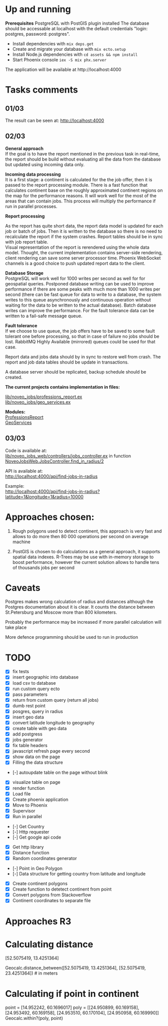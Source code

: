 # Up and running

**Prerequisites**
PostgreSQL with PostGIS plugin installed
The database should be accessable at localhost with the default credentials "login: postgres, password: postgres".

* Install dependencies with `mix deps.get`
* Create and migrate your database with `mix ecto.setup`
* Install Node.js dependencies with `cd assets && npm install`
* Start Phoenix console `iex -S mix phx.server`

The application will be available at http://localhost:4000

# Tasks comments

## 01/03

The result can be seen at:
[http://localhost:4000](http://localhost:4000)

## 02/03

**General approach**  
If the goal is to have the report mentioned in the previous task in real-time, the report should be build without evaluating all the data from the database but updated using incoming data only.  

**Incoming data processing**  
It is a first stage: a continent is calculated for the the job offer, then it is passed to the report processing module. There is a fast function that calculates continent base on the roughly approximated continent regions on the map for the performance reasons. It will work well for the most of the areas that can contain jobs. This process will multiply the performance if run in parallel processes.  

**Report processing**  

As the report has quite short data, the report data model is updated for each job or batch of jobs. Then it is written to the database so there is no need to recalculate the report if the system crashes. Report tables should be in sync with job report table.  
Visual representation of the report is rerendered using the whole data model. Thought, the current implementation contains server-side rendering, client rendering can save some server processor time. Phoenix WebSocket channels is a good choice to push updated report data to the client.  

**Database Storage**  
PostgreSQL will work well for 1000 writes per second as well for for geospatial queries. Postponed database writing can be used to improve performance if there are some peaks with much more than 1000 writes per second (there can be fast queue for data to write to a database, the system writes to this queue asynchronously and continuous operation without waiting for the data to be written to the actual database). Batch database writes can improve the performance. For the fault tolerance data can be written to a fail-safe message queue.  

**Fault tolerance**  
If we choose to use queue, the job offers have to be saved to some fault tolerant one before processing, so that in case of failure no jobs should be lost. RabbitMQ Highly Available (mirrored) queues could be used for that case.  

Report data and jobs data should by in sync to restore well from crash. The report and job data tables should be update in transactions.  

A database server should be replicated, backup schedule should be created.  

**The current projects contains implementation in files:**  

[lib/noveo_jobs/professions_report.ex](https://github.com/angordeyev/noveo_jobs/blob/110ce8be7ba538a15d39c6a23a3a4d9d2159ec5f/lib/noveo_jobs/professions_report.ex#L2)  
[lib/noveo_jobs/geo_services.ex](https://github.com/angordeyev/noveo_jobs/blob/110ce8be7ba538a15d39c6a23a3a4d9d2159ec5f/lib/noveo_jobs/geo_services.ex#L2)  

**Modules:**  
[ProfessionsReport](https://github.com/angordeyev/noveo_jobs/blob/110ce8be7ba538a15d39c6a23a3a4d9d2159ec5f/lib/noveo_jobs/professions_report.ex#L2)  
[GeoServices](https://github.com/angordeyev/noveo_jobs/blob/110ce8be7ba538a15d39c6a23a3a4d9d2159ec5f/lib/noveo_jobs/geo_services.ex#L2)  


## 03/03

Code is available at:  
[lib/noveo_jobs_web/controllers/jobs_controller.ex](https://github.com/angordeyev/noveo_jobs/blob/110ce8be7ba538a15d39c6a23a3a4d9d2159ec5f/lib/noveo_jobs_web/controllers/jobs_controller.ex#L4) in function [NoveoJobsWeb.JobsController.find_in_radius/2](https://github.com/angordeyev/noveo_jobs/blob/110ce8be7ba538a15d39c6a23a3a4d9d2159ec5f/lib/noveo_jobs_web/controllers/jobs_controller.ex#L4)

API is available at:  
[http://localhost:4000/api/find-jobs-in-radius](http://localhost:4000/api/find-jobs-in-radius)

Example:  
[http://localhost:4000/api/find-jobs-in-radius?latitude=1&longitude=1&radius=10000](http://localhost:4000/api/find-jobs-in-radius?latitude=1&longitude=1&radius=10000)

# Approaches chosen:

1. Rough polygons used to detect continent, this approach is very fast and allows to do more then 80 000 operations per second on average machine

2. PostGIS is chosen to do calculations as a general approach, it supports spatial data indexes. R-Trees may be use with in-memory storage to boost performance, however the current solution allows to handle tens of thousands jobs per second

# Caveats

Postgres makes wrong calculation of radius and distances although the Postgres documentation about it is clear. It counts the distance between St.Petersburg and Moscow more than 800 kilometers.

Probably the performance may be increased if more parallel calculation will take place

More defence programming should be used to run in production

# TODO

- [x] fix tests 
- [x] insert geographic into database
- [x] load csv to database
- [x] run custom query ecto
- [x] pass parameters
- [x] return from custom query (return all jobs)
- [x] dumb rest point
- [x] posgres, query in radius
- [x] insert geo data
- [x] convert latitude longitude to geography
- [x] create table with geo data
- [x] add postgress
- [x] jobs generator
- [x] fix table headers
- [x] javascript refresh page every second
- [x] show data on the page
- [x] Filling the data structure
- [-] autoupdate table on the page without blink
- [x] visualize table on page
- [x] render function
- [x] Load file
- [x] Create phoenix application
- [x] Move to Phoenix
- [x] Supervisor
- [x] Run in parallel
- [-] Get Country
- [-] Http requester
- [-] Get google api code
- [x] Get http library
- [x] Distance function
- [x] Random coordinates generator
- [-] Point in Geo Polygon 
- [-] Data structure for getting country from latitude and longitude
- [x] Create continent polygons
- [x] Create function to detetect continent from point
- [x] Convert polygons from Stackoverflow
- [x] Continent coordinates to separate file

# Approaches R3 

# Calculating distance

[52.5075419, 13.4251364]

Geocalc.distance_between([52.5075419, 13.4251364], [52.5075419, 23.4251364]) # in meters

# Calculating if point in continent

point = [14.952242, 60.1696017]
poly = [[24.950899, 60.169158], [24.953492, 60.169158], [24.953510, 60.170104], [24.950958, 60.169990]]
Geocalc.within?(poly, point)